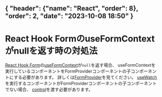 { "header": {"name": "React", "order": 8}, "order": 2, "date": "2023-10-08 18:50"  }
---
# React Hook FormのuseFormContextがnullを返す時の対処法

[React Hook Form](https://www.react-hook-form.com/)の[useFormContext](https://www.react-hook-form.com/api/useformcontext/)が`null`を返す場合、
useFormContextを実行しているコンポーネントをFormProviderコンポーネントの子コンポーネントにする必要があります。
詳しくは[FormProvider](https://www.react-hook-form.com/api/formprovider/)を見てください。
[useWatch](https://www.react-hook-form.com/api/usewatch/)を実行するコンポーネントがFormProviderコンポーネントの子コンポーネントでない場合、
[control](https://www.react-hook-form.com/api/useform/control/)を渡す必要があります。
